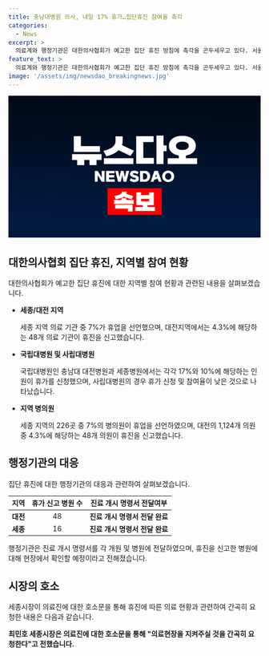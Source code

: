 ```yaml
---
title: 충남대병원 의사, 내일 17% 휴가…집단휴진 참여율 촉각
categories:
  - News
excerpt: >
  의료계와 행정기관은 대한의사협회가 예고한 집단 휴진 방침에 촉각을 곤두세우고 있다. 서울대병원의 영향으로 국립대병원 의사들의 참여는 높을 것으로 예상되지만, 사립대병원과 개원의 참여율은 낮을 것으로 전망된다. 대전, 세종, 천안 지역에서의 의료 기관들의 휴진 참여율과 관련하여 현황과 대응책에 대한 설명이 이루어졌다. 관련하여 행정기관은 진료 개시 명령서를 전달하고, 세종시장은 긴급 호소문을 통해 의료인들의 협조를 요청했다.
feature_text: >
  의료계와 행정기관은 대한의사협회가 예고한 집단 휴진 방침에 촉각을 곤두세우고 있다. 서울대병원의 영향으로 국립대병원 의사들의 참여는 높을 것으로 예상되지만, 사립대병원과 개원의 참여율은 낮을 것으로 전망된다. 대전, 세종, 천안 지역에서의 의료 기관들의 휴진 참여율과 관련하여 현황과 대응책에 대한 설명이 이루어졌다. 관련하여 행정기관은 진료 개시 명령서를 전달하고, 세종시장은 긴급 호소문을 통해 의료인들의 협조를 요청했다.
image: '/assets/img/newsdao_breakingnews.jpg'
---
```


<p><img src="/assets/img/newsdao_breakingnews.jpg" alt="firstkoreanews 속보" /></p>

<h2 data-ke-size="size26">대한의사협회 집단 휴진, 지역별 참여 현황</h2>

<p data-ke-size="size16">대한의사협회가 예고한 집단 휴진에 대한 지역별 참여 현황과 관련된 내용을 살펴보겠습니다.</p>

<ul>
<li><b>세종/대전 지역</b></li>
<p data-ke-size="size16">세종 지역 의료 기관 중 7%가 휴업을 선언했으며, 대전지역에서는 4.3%에 해당하는 48개 의료 기관이 휴진을 신고했습니다.</p>
<li><b>국립대병원 및 사립대병원</b></li>
<p data-ke-size="size16">국립대병원인 충남대 대전병원과 세종병원에서는 각각 17%와 10%에 해당하는 인원이 휴가를 신청했으며, 사립대병원의 경우 휴가 신청 및 참여율이 낮은 것으로 나타났습니다.</p>
<li><b>지역 병의원</b></li>
<p data-ke-size="size16">세종 지역의 226곳 중 7%의 병의원이 휴업을 선언하였으며, 대전의 1,124개 의원 중 4.3%에 해당하는 48개 의원이 휴진을 신고했습니다.</p>
</ul>

<h2 data-ke-size="size26">행정기관의 대응</h2>

<p data-ke-size="size16">집단 휴진에 대한 행정기관의 대응과 관련하여 살펴보겠습니다.</p>

<table>
<thead>
<tr>
<th><b>지역</b></th>
<th><b>휴가 신고 병원 수</b></th>
<th><b>진료 개시 명령서 전달여부</b></th>
</tr>
</thead>
<tbody>
<tr>
<td style="text-align: center;"><b>대전</b></td>
<td style="text-align: center;">48</td>
<td style="text-align: center;"><b>진료 개시 명령서 전달 완료</b></td>
</tr>
<tr>
<td style="text-align: center;"><b>세종</b></td>
<td style="text-align: center;">16</td>
<td style="text-align: center;"><b>진료 개시 명령서 전달 완료</b></td>
</tr>
</tbody>
</table>

<p data-ke-size="size16">행정기관은 진료 개시 명령서를 각 개원 및 병원에 전달하였으며, 휴진을 신고한 병원에 대해 현장에서 확인할 예정이라고 전해졌습니다.</p>

<h2 data-ke-size="size26">시장의 호소</h2>

<p data-ke-size="size16">세종시장이 의료진에 대한 호소문을 통해 휴진에 따른 의료 현황과 관련하여 간곡히 요청한 내용은 다음과 같습니다.</p>

<p data-ke-size="size16"><b>최민호 세종시장은 의료진에 대한 호소문을 통해 "의료현장을 지켜주실 것을 간곡히 요청한다"고 전했습니다.</b></p>

